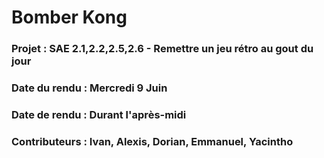 # Bomber Kong

### Projet : SAE 2.1,2.2,2.5,2.6 - Remettre un jeu rétro au gout du jour

### Date du rendu : Mercredi 9 Juin

### Date de rendu : Durant l'après-midi

### Contributeurs : Ivan, Alexis, Dorian, Emmanuel, Yacintho
